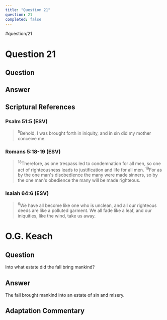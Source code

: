```yaml
---
title: "Question 21"
question: 21
completed: false
---
```

#question/21
# Question 21

## Question


## Answer


## Scriptural References
### Psalm 51:5 (ESV)
> <sup>5</sup>Behold, I was brought forth in iniquity, and in sin did my mother conceive me.

### Romans 5:18-19 (ESV)
> <sup>18</sup>Therefore, as one trespass led to condemnation for all men, so one act of righteousness leads to justification and life for all men.
> <sup>19</sup>For as by the one man's disobedience the many were made sinners, so by the one man's obedience the many will be made righteous.

### Isaiah 64:6 (ESV)
> <sup>6</sup>We have all become like one who is unclean, and all our righteous deeds are like a polluted garment. We all fade like a leaf, and our iniquities, like the wind, take us away.

# O.G. Keach
## Question
Into what estate did the fall bring mankind?

## Answer
The fall brought mankind into an estate of sin and misery.

## Adaptation Commentary
